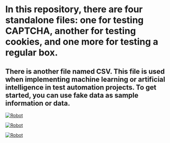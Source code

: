 # In this repository, there are four standalone files: one for testing CAPTCHA, another for testing cookies, and one more for testing a regular box.

## There is another file named CSV. This file is used when implementing machine learning or artificial intelligence in test automation projects. To get started, you can use fake data as sample information or data.



 [![Robot](https://img.shields.io/badge/Robot-00ADD8?style=flat&logo=robot&logoColor=white)](https://sites.google.com/view/tavakoli/home)

 [![Robot](https://img.shields.io/badge/Robot-00ADD8?style=flat&logo=robot&logoColor=white)](https://sites.google.com/view/tavakoli/home)

 [![Robot](https://img.shields.io/badge/Robot-00ADD8?style=flat&logo=robot&logoColor=white)](https://sites.google.com/view/tavakoli/home)

